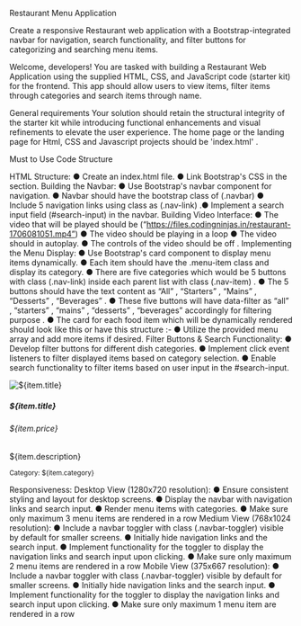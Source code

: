 Restaurant Menu Application

Create a responsive Restaurant web application with a Bootstrap-integrated navbar for navigation, search functionality, and filter buttons for categorizing and searching menu items.

Welcome, developers! You are tasked with building a Restaurant Web Application using the supplied HTML, CSS, and JavaScript code (starter kit) for the frontend. This app should allow users to view items, filter items through categories and search items through name.

General requirements
Your solution should retain the structural integrity of the starter kit while introducing functional enhancements and visual refinements to elevate the user experience. The home page or the landing page for Html, CSS and Javascript projects should be 'index.html' .

Must to Use Code Structure

HTML Structure:
● Create an index.html file.
● Link Bootstrap's CSS in the <head> section.
Building the Navbar:
● Use Bootstrap's navbar component for navigation.
● Navbar should have the bootstrap class of (.navbar)
● Include 5 navigation links using class as (.nav-link)
.● Implement a search input field (#search-input) in the navbar.
Building Video Interface:
● The video that will be played should be
(“https://files.codingninjas.in/restaurant-1706081051.mp4”)
● The video should be playing in a loop
● The video should in autoplay.
● The controls of the video should be off .
Implementing the Menu Display:
● Use Bootstrap's card component to display menu items
dynamically.
● Each item should have the .menu-item class and display its
category.
● There are five categories which would be 5 buttons with class
(.nav-link) inside each parent list with class (.nav-item) .
● The 5 buttons should have the text content as “All” , “Starters” ,
“Mains” , “Desserts” , “Beverages” .
● These five buttons will have data-filter as “all” , “starters” ,
“mains” , “desserts” , “beverages” accordingly for filtering
purpose .
● The card for each food item which will be dynamically rendered
should look like this or have this structure :-
● Utilize the provided menu array and add more items if desired.
Filter Buttons & Search Functionality:
● Develop filter buttons for different dish categories.
● Implement click event listeners to filter displayed items based on
category selection.
● Enable search functionality to filter items based on user input in
the #search-input.
<div class="menu-item">
<div class="card">
<img src="${item.img}" class="card-img-top"
alt="${item.title}">
<div class="card-body">
<h5 class="card-title">${item.title}</h5>
<h6 class="card-subtitle mb-2
text-muted">${item.price}</h6>
<p class="card-text">${item.description}</p>
<p class="card-text"><small
class="text-muted">Category: ${item.category}</small></p>
</div>
</div>
</div>
Responsiveness:
Desktop View (1280x720 resolution):
● Ensure consistent styling and layout for desktop screens.
● Display the navbar with navigation links and search input.
● Render menu items with categories.
● Make sure only maximum 3 menu items are rendered in a row
Medium View (768x1024 resolution):
● Include a navbar toggler with class (.navbar-toggler) visible by
default for smaller screens.
● Initially hide navigation links and the search input.
● Implement functionality for the toggler to display the navigation
links and search input upon clicking.
● Make sure only maximum 2 menu items are rendered in a row
Mobile View (375x667 resolution):
● Include a navbar toggler with class (.navbar-toggler) visible by
default for smaller screens.
● Initially hide navigation links and the search input.
● Implement functionality for the toggler to display the navigation
links and search input upon clicking.
● Make sure only maximum 1 menu item are rendered in a row
